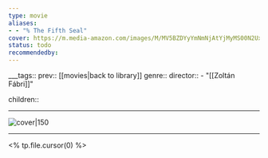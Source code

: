 ```yaml
---
type: movie
aliases:
- - "% The Fifth Seal"
cover: https://m.media-amazon.com/images/M/MV5BZDYyYmNmNjAtYjMyMS00N2UxLThjN2UtMTU4NWZkMmM2YmQ0XkEyXkFqcGc@._V1_SX300.jpg
status: todo
recommendedby:
---
```

___tags:: prev:: [[movies|back to library]]
genre::
director:: - "[[Zoltán Fábri]]"
  
children::
___
![cover|150](https://m.media-amazon.com/images/M/MV5BZDYyYmNmNjAtYjMyMS00N2UxLThjN2UtMTU4NWZkMmM2YmQ0XkEyXkFqcGc@._V1_SX300.jpg)
___
<% tp.file.cursor(0) %>
